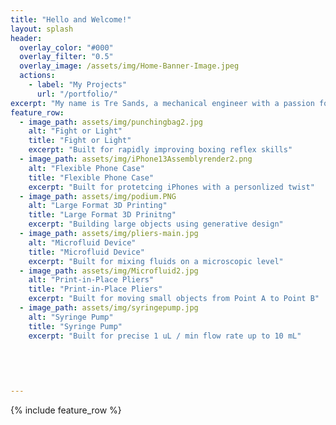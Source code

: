 ```yaml
---
title: "Hello and Welcome!"
layout: splash
header:
  overlay_color: "#000"
  overlay_filter: "0.5"
  overlay_image: /assets/img/Home-Banner-Image.jpeg
  actions:
    - label: "My Projects"
      url: "/portfolio/"
excerpt: "My name is Tre Sands, a mechanical engineer with a passion for design and problem solving. This is website dedicated to my design projects I have done throughout my school career."
feature_row:
  - image_path: assets/img/punchingbag2.jpg
    alt: "Fight or Light"
    title: "Fight or Light"
    excerpt: "Built for rapidly improving boxing reflex skills"
  - image_path: assets/img/iPhone13Assemblyrender2.png
    alt: "Flexible Phone Case"
    title: "Flexible Phone Case"
    excerpt: "Built for protetcing iPhones with a personlized twist" 
  - image_path: assets/img/podium.PNG
    alt: "Large Format 3D Printing"
    title: "Large Format 3D Prinitng"
    excerpt: "Building large objects using generative design"
  - image_path: assets/img/pliers-main.jpg
    alt: "Microfluid Device"
    title: "Microfluid Device"
    excerpt: "Built for mixing fluids on a microscopic level"
  - image_path: assets/img/Microfluid2.jpg
    alt: "Print-in-Place Pliers"
    title: "Print-in-Place Pliers"
    excerpt: "Built for moving small objects from Point A to Point B" 
  - image_path: assets/img/syringepump.jpg
    alt: "Syringe Pump"
    title: "Syringe Pump"
    excerpt: "Built for precise 1 uL / min flow rate up to 10 mL"
 
    

 
    
---
```


{% include feature_row %}

